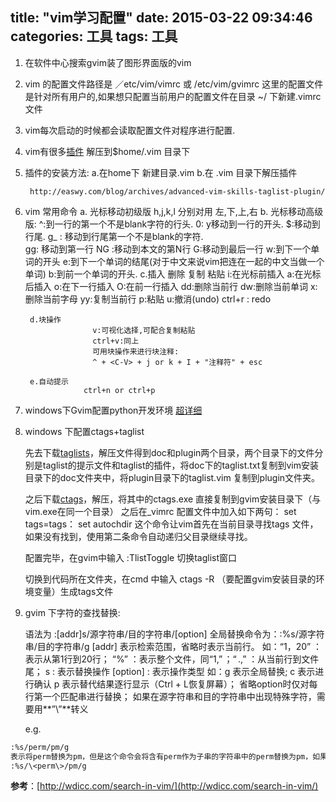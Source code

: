 title: "vim学习配置"
date: 2015-03-22 09:34:46
categories: 工具
tags: 工具
---
1. 在软件中心搜索gvim装了图形界面版的vim
2. vim 的配置文件路径是 ／etc/vim/vimrc 或 /etc/vim/gvimrc 这里的配置文件是针对所有用户的,如果想只配置当前用户的配置文件在目录 ~/ 下新建.vimrc文件
3. vim每次启动的时候都会读取配置文件对程序进行配置.
4. vim有很多[插件](http://www.vim.org/scripts/script_search_results.php?order_by=downloads) 解压到$home/.vim 目录下
5. 插件的安装方法:
			a.在home下 新建目录.vim
			b.在 .vim 目录下解压插件
			
		http://easwy.com/blog/archives/advanced-vim-skills-taglist-plugin/

6. vim 常用命令
	    a. 光标移动初级版 h,j,k,l 分别对用 左,下,上,右
     	b. 光标移动高级版: ^:到一行的第一个不是blank字符的行头. 
					   0: y移动到一行的开头.
					   $:移动到行尾.
					   g_ : 移动到行尾第一个不是blank的字符.     
					   gg: 移动到第一行
					   NG :移动到本文的第N行
					   G:移动到最后一行
					   w:到下一个单词的开头
					   e:到下一个单词的结尾(对于中文来说vim把连在一起的中文当做一个单词)
   	                   b:到前一个单词的开头.
        c.插入 删除 复制 粘贴
                		i:在光标前插入
                		a:在光标后插入
                		o:在下一行插入
                		O:在前一行插入
                		dd:删除当前行
                		dw:删除当前单词
                		x:删除当前字母
                		yy:复制当前行
                		p:粘贴
						u:撤消(undo)
	                    ctrl+r : redo
                
        d.块操作
	                  v:可视化选择,可配合复制粘贴
                      ctrl+v:同上
					  可用块操作来进行块注释:
					  ^ + <C-V> + j or k + I + "注释符" + esc

        e.自动提示
					ctrl+n or ctrl+p

7. windows下Gvim配置python开发环境 [超详细](http://www.furion.info/24.html)

8. windows 下配置ctags+taglist
         
   先去下载[taglists](http://www.vim.org/scripts/script.php?script_id=273)，解压文件得到doc和plugin两个目录，两个目录下的文件分别是taglist的提示文件和taglist的插件，将doc下的taglist.txt复制到vim安装目录下的doc文件夹中，将plugin目录下的taglist.vim 复制到plugin文件夹。

   之后下载[ctags](http://ctags.sourceforge.net/)，解压，将其中的ctags.exe 直接复制到gvim安装目录下（与vim.exe在同一个目录）
   之后在_vimrc 配置文件中加入如下两句：
	set tags=tags：
	set autochdir
   这个命令让vim首先在当前目录寻找tags 文件，如果没有找到，使用第二条命令自动递归父目录继续寻找。
	
   配置完毕，在gvim中输入 :TlistToggle 切换taglist窗口

   切换到代码所在文件夹，在cmd 中输入 ctags -R （要配置gvim安装目录的环境变量）生成tags文件

9. gvim 下字符的查找替换:

   语法为 :[addr]s/源字符串/目的字符串/[option]
   全局替换命令为：:%s/源字符串/目的字符串/g
   [addr] 表示检索范围，省略时表示当前行。
   如：“1，20” ：表示从第1行到20行；
   “%” ：表示整个文件，同“1,$”；
   “. ,$” ：从当前行到文件尾；
   s : 表示替换操作
   [option] : 表示操作类型
   如：g 表示全局替换; 
   c 表示进行确认
   p 表示替代结果逐行显示（Ctrl + L恢复屏幕）；
   省略option时仅对每行第一个匹配串进行替换；
   如果在源字符串和目的字符串中出现特殊字符，需要用**”\”**转义

   e.g.  
```bash
:%s/perm/pm/g  
表示将perm替换为pm，但是这个命令会将含有perm作为子串的字符串中的perm替换为pm，如果要全字符匹配，命令为
:%s/\<perm\>/pm/g
```
**参考**：[http://wdicc.com/search-in-vim/](http://wdicc.com/search-in-vim/)